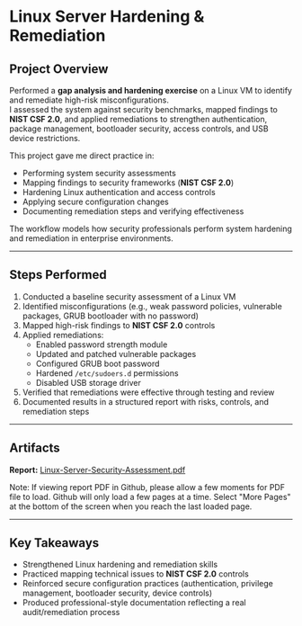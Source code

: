 # Linux Server Hardening & Remediation

## Project Overview

Performed a **gap analysis and hardening exercise** on a Linux VM to identify and remediate high-risk misconfigurations.  
I assessed the system against security benchmarks, mapped findings to **NIST CSF 2.0**, and applied remediations to strengthen authentication, package management, bootloader security, access controls, and USB device restrictions.

This project gave me direct practice in:

- Performing system security assessments
- Mapping findings to security frameworks (**NIST CSF 2.0**)
- Hardening Linux authentication and access controls
- Applying secure configuration changes
- Documenting remediation steps and verifying effectiveness

The workflow models how security professionals perform system hardening and remediation in enterprise environments.

---

## Steps Performed

1. Conducted a baseline security assessment of a Linux VM
2. Identified misconfigurations (e.g., weak password policies, vulnerable packages, GRUB bootloader with no password)
3. Mapped high-risk findings to **NIST CSF 2.0** controls
4. Applied remediations:
   - Enabled password strength module
   - Updated and patched vulnerable packages
   - Configured GRUB boot password
   - Hardened `/etc/sudoers.d` permissions
   - Disabled USB storage driver
5. Verified that remediations were effective through testing and review
6. Documented results in a structured report with risks, controls, and remediation steps

---

## Artifacts

**Report:** [Linux-Server-Security-Assessment.pdf](Linux-Server-Security-Assessment-and-Remediation-Report.pdf)

Note: If viewing report PDF in Github, please allow a few moments for PDF file to load. Github will only load a few pages at a time. Select "More Pages" at the bottom of the screen when you reach the last loaded page.

---

## Key Takeaways

- Strengthened Linux hardening and remediation skills
- Practiced mapping technical issues to **NIST CSF 2.0** controls
- Reinforced secure configuration practices (authentication, privilege management, bootloader security, device controls)
- Produced professional-style documentation reflecting a real audit/remediation process
